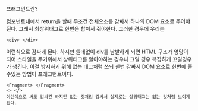 
프래그먼트란?

컴포넌트내에서 return을 할때 무조건 전체요소를 감싸서 하나의 DOM 요소로 주어야된다.
그래서 최상위태그로 한번은 합쳐서 줘야한다. 그러한 경우에 우리는
```
<div> </div>
```
이런식으로 감싸게 된다. 하지만 쓸데없이 div를 남발하게 되면 HTML 구조가 엉망이 되어 스타일을 주기위해서
상위태그를 알아야하는 경우나 그럴 경우 복잡하게 꼬일경우가 생긴다.
이걸 방지하기 위해 
없는 태그처럼 쓰되 한번 감싸서 DOM 요소로 한번에 줄수있는 방법이 프래그먼트이다.
```
<Fragment> </Fragment>
<> </>
이런식으로 써도 감싸긴 하지만 없는 것처럼 감싸서 실제로는 상위태그는 없는 것처럼 보이게 된다.
```